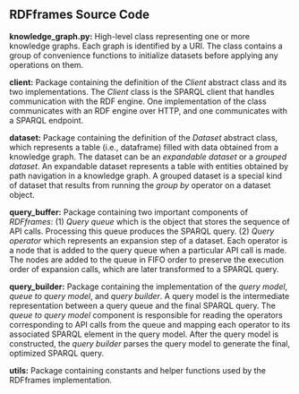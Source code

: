 ## RDFframes Source Code

**knowledge_graph.py:** High-level class representing one or more knowledge graphs. Each graph is identified by a URI. The class contains a group of convenience functions to initialize datasets before applying any operations on them.

**client:** Package containing the definition of the _Client_ abstract class and its two implementations. The _Client_ class is the SPARQL client that handles communication with the RDF engine. One implementation of the class communicates with an RDF engine over HTTP, and one communicates with a SPARQL endpoint.

**dataset:** Package containing the definition of the _Dataset_ abstract class, which represents a table (i.e., dataframe) filled with data obtained from a knowledge graph. The dataset can be an _expandable dataset_ or a _grouped dataset_. An expandable dataset represents a  table with entities obtained by path navigation in a knowledge graph. A grouped dataset is a special kind of dataset that results from running the _group by_ operator on a dataset object.

**query_buffer:** Package containing two important components of _RDFframes_: (1) _Query queue_ which is the object that stores the sequence of API calls. Processing this queue produces the SPARQL query. (2) _Query operator_ which represents an expansion step of a dataset. Each operator is a node that is added to the query queue when a particular API call is made. The nodes are added to the queue in FIFO order to preserve the execution order of expansion calls, which are later transformed to a SPARQL query.

**query_builder:** Package containing the implementation of the _query model_, _queue to query model_, and _query builder_. A query model is the intermediate representation between a query queue and the final SPARQL query. The _queue to query model_ component is responsible for reading the operators corresponding to API calls from the queue and mapping each operator to its associated SPARQL element in the query model. After the query model is constructed, the _query builder_ parses the query model to generate the final, optimized SPARQL query.

**utils:** Package containing constants and helper functions used by the RDFframes implementation.
